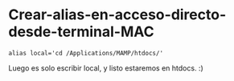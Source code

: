# Crear-alias-en-acceso-directo-desde-terminal-MAC

```shell
alias local='cd /Applications/MAMP/htdocs/'
```

Luego es solo escribir local, y listo estaremos en htdocs. :) 
